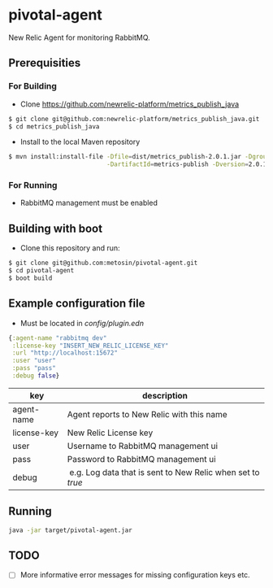 # pivotal-agent

New Relic Agent for monitoring RabbitMQ.

## Prerequisities 

### For Building

- Clone <https://github.com/newrelic-platform/metrics_publish_java>

```bash
$ git clone git@github.com:newrelic-platform/metrics_publish_java.git
$ cd metrics_publish_java
```
- Install to the local Maven repository

```bash
$ mvn install:install-file -Dfile=dist/metrics_publish-2.0.1.jar -DgroupId=newrelic-platform \
                           -DartifactId=metrics-publish -Dversion=2.0.1 -Dpackaging=jar
```

### For Running

* RabbitMQ management must be enabled

## Building with boot

- Clone this repository and run:

```bash
$ git clone git@github.com:metosin/pivotal-agent.git
$ cd pivotal-agent
$ boot build
```

## Example configuration file

* Must be located in *config/plugin.edn*

```clojure
{:agent-name "rabbitmq dev"
 :license-key "INSERT_NEW_RELIC_LICENSE_KEY"
 :url "http://localhost:15672"
 :user "user"
 :pass "pass"
 :debug false}
```

| key | description |
|-----|-------------|
|agent-name | Agent reports to New Relic with this name |
|license-key| New Relic License key |
|user       | Username to RabbitMQ management ui |
|pass       | Password to RabbitMQ management ui |
|debug      | e.g. Log data that is sent to New Relic when set to *true* |

## Running

```bash
java -jar target/pivotal-agent.jar
```

## TODO

* [ ] More informative error messages for missing configuration keys etc.
